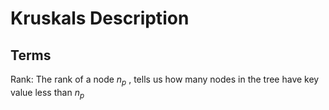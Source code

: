 # Kruskals Description

## Terms

Rank: The rank of a node $n_p$ , tells us how many nodes in the tree have key value less than $n_p$